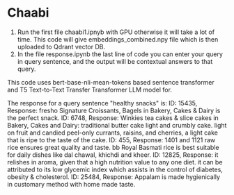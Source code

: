 # Chaabi
1. Run the first file chaabi1.ipnyb with GPU otherwise it will take a lot of time. This code will give embeddings_combined.npy file which is then uploaded to Qdrant vector DB.
2. In the file  response.ipynb the last line of code you can enter your query in query sentence, and the output will be contextual answers to that query.

This code uses bert-base-nli-mean-tokens based sentence transformer and T5  Text-to-Text Transfer Transformer LLM model for.

The response for a query sentence "healthy snacks" is:
ID: 15435, Response: fresho Signature Croissants, Bagels in Bakery, Cakes & Dairy is the perfect snack.
ID: 6748, Response: Winkies tea cakes & slice cakes in Bakery, Cakes and Dairy: traditional butter cake light and crumbly cake. light on fruit and candied peel-only currants, raisins, and cherries, a light cake that is ripe to the taste of the cake.
ID: 455, Response: 1401 and 1121 raw rice ensures great quality and taste. bb Royal Basmati rice is best suitable for daily dishes like dal chawal, khichdi and kheer.
ID: 12825, Response: it relishes in aroma, given that a high nutrition value to any one diet. it can be attributed to its low glycemic index which assists in the control of diabetes, obesity & cholesterol.
ID: 25484, Response: Appalam is made hygienically in customary method with home made taste.

